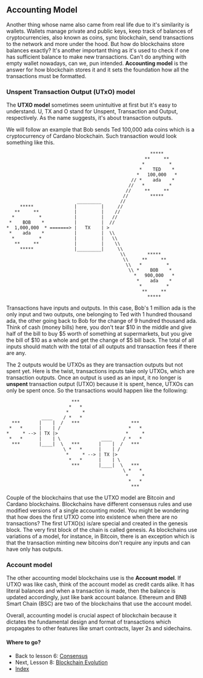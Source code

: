 ## **Accounting Model**

Another thing whose name also came from real life due to it's similarity is wallets. Wallets manage private and public keys, keep track of balances of cryptocurrencies, also known as coins, sync blockchain, send transactions to the network and more under the hood. But how do blockchains store balances exactly? It's another important thing as it's used to check if one has sufficient balance to make new transactions. Can't do anything with empty wallet nowadays, can we, pun intended. **Accounting model** is the answer for how blockchain stores it and it sets the foundation how all the transactions must be formatted.

### Unspent Transaction Output (UTxO) model

The **UTXO model** sometimes seem unintuitive at first but it's easy to understand. U, TX and O stand for Unspent, Transaction and Output, respectively. As the name suggests, it's about transaction outputs.

We will follow an example that Bob sends Ted 100,000 ada coins which is a cryptocurrency of Cardano blockchain. Such transaction would look something like this.

```
                                                     *****
                                                   **     **
                                                  *         *
                                                 *    TED    *
                                                *   100,000   *
                                              // *    ada    *
                                             //   *         *
                                            //     **     **
                                           //        *****
                          _________       //
     *****               |         |     //
   **     **             |         |    //
  *         *            |         |   //
 *    BOB    *           |         |  //
*  1,000,000  * =======> |   TX    | >
 *    ada    *           |         |  \\
  *         *            |         |   \\
   **     **             |         |    \\
     *****               |_________|     \\
                                          \\        *****
                                           \\     **     **
                                            \\   *         *
                                             \\ *    BOB    *
                                               *   900,000   * 
                                                *    ada    *
                                                 *         *
                                                  **     **
                                                    *****
```

Transactions have inputs and outputs. In this case, Bob's 1 million ada is the only input and two outputs, one belonging to Ted with 1 hundred thousand ada, the other going back to Bob for the change of 9 hundred thousand ada. Think of cash (money bills) here, you don't tear $10 in the middle and give half of the bill to buy $5 worth of something at supermarkets, but you give the bill of $10 as a whole and get the change of $5 bill back. The total of all inputs should match with the total of all outputs and transaction fees if there are any.

The 2 outputs would be UTXOs as they are transaction outputs but not spent yet. Here is the twist, transactions inputs take only UTXOs, which are transaction outputs. Once an output is used as an input, it no longer is **unspent** transaction output (UTXO) because it is spent, hence, UTXOs can only be spent once. So the transactions would happen like the following:


```
                        ***
                       *   *
                      *     *
             ____    / *   *
  ***       |    |  /   ***                   ***
 *   *      |    | /                         *   *
*     * --> | TX |>                         *     *
 *   *      |    | \               ____    / *   *
  ***       |____|  \   ***       |    |  /   ***
                     \ *   *      |    | /
                      *     * --> | TX |>
                       *   *      |    | \
                        ***       |____|  \   ***
                                           \ *   *
                                            *     *
                                             *   *
                                              ***
```

Couple of the blockchains that use the UTXO model are Bitcoin and Cardano blockchains. Blockchains have different consensus rules and use modified versions of a single accounting model. You might be wondering that how does the first UTXO come into existence when there are no transactions? The first UTXO(s) is/are special and created in the genesis block. The very first block of the chain is called genesis. As blockchains use variations of a model, for instance, in Bitcoin, there is an exception which is that the transaction minting new bitcoins don't require any inputs and can have only has outputs.

### Account model

The other accounting model blockchains use is the **Account model**. If UTXO was like cash, think of the account model as credit cards alike. It has literal balances and when a transaction is made, then the balance is updated accordingly, just like bank account balance. Ethereum and BNB Smart Chain (BSC) are two of the blockchains that use the account model.

Overall, accounting model is crucial aspect of blockchain because it dictates the fundamental design and format of transactions which propagates to other features like smart contracts, layer 2s and sidechains.

#### **Where to go?**

* Back to lesson 6: [Consensus](./6-consensus.md)
* Next, Lesson 8: [Blockchain Evolution](./8-blockchain-evolution.md)
* [Index](./0-index.md)